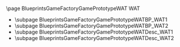\page BlueprintsGameFactoryGamePrototypeWAT WAT
- \subpage BlueprintsGameFactoryGamePrototypeWATBP_WAT1
- \subpage BlueprintsGameFactoryGamePrototypeWATBP_WAT2
- \subpage BlueprintsGameFactoryGamePrototypeWATDesc_WAT1
- \subpage BlueprintsGameFactoryGamePrototypeWATDesc_WAT2
